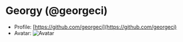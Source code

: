 # Georgy (@georgeci)

- Profile: [https://github.com/georgeci](https://github.com/georgeci)
- Avatar: ![Avatar](https://avatars.githubusercontent.com/u/1969971?v=4)
